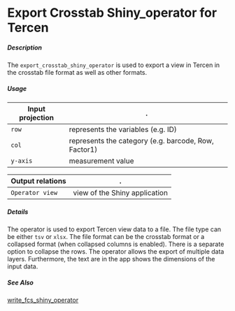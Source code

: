 # Export Crosstab Shiny_operator for Tercen

##### Description

The `export_crosstab_shiny_operator` is used to export a view in Tercen in the crosstab file format as well as other formats.

##### Usage

Input projection|.
---|---
`row`   | represents the variables (e.g. ID)
`col`   | represents the category (e.g. barcode, Row, Factor1)
`y-axis`| measurement value

Output relations|.
---|---
`Operator view`        | view of the Shiny application

##### Details

The operator is used to export Tercen view data to a file. The file type can be either `tsv` or `xlsx`. The file format can be the crosstab format or a collapsed format (when collapsed columns is enabled). There is a separate option to collapse the rows. The operator allows the export of multiple data layers. Furthermore, the text are in the app shows the dimensions of the input data.

##### See Also

[write_fcs_shiny_operator](https://github.com/tercen/write_fcs_shiny_operator)
